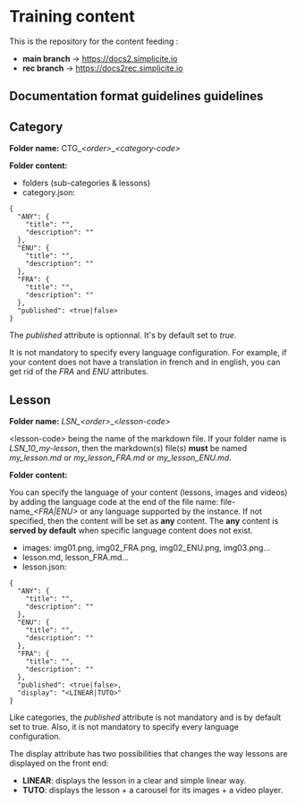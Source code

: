 Training content
====================

This is the repository for the content feeding :
- **main branch** -> https://docs2.simplicite.io
- **rec branch** -> https://docs2rec.simplicite.io

Documentation format guidelines <span id="version-6.0.26">guidelines</span>
---------------------------------------------------------------------------

## Category

**Folder name:** CTG_*&lt;order>*_*&lt;category-code>*


**Folder content:**
- folders (sub-categories & lessons)
- category.json:

```
{
  "ANY": {
    "title": "",
    "description": ""
  },
  "ENU": {
    "title": "",
    "description": ""
  },
  "FRA": {
    "title": "",
    "description": ""
  },
  "published": <true|false>
}
```

The *published* attribute is optionnal. It's by default set to *true*.

It is not mandatory to specify every language configuration. For example, if your content does not have a translation in french and in english, you can get rid of the *FRA* and *ENU* attributes. 

## Lesson

**Folder name:** *LSN_&lt;order>*_*&lt;lesson-code>*

&lt;lesson-code> being the name of the markdown file. If your folder name is *LSN_10_my-lesson*, then the markdown(s) file(s) **must** be named *my_lesson.md* or *my_lesson_FRA.md* or *my_lesson_ENU.md*. 

**Folder content:**

You can specify the language of your content (lessons, images and videos) by adding the language code at the end of the file name: file-name_*&lt;FRA|ENU>* or any language supported by the instance. If not specified, then the content will be set as **any** content. The **any** content is **served by default** when specific language content does not exist.

- images: img01.png, img02_FRA.png, img02_ENU.png, img03.png...
- lesson.md, lesson_FRA.md...
- lesson.json:

```
{
  "ANY": {
    "title": "",
    "description": ""
  },
  "ENU": {
    "title": "",
    "description": ""
  },
  "FRA": {
    "title": "",
    "description": ""
  },
  "published": <true|false>,
  "display": "<LINEAR|TUTO>"
}
```

Like categories, the *published* attribute is not mandatory and is by default set to true. Also, it is not mandatory to specify every language configuration.

The display attribute has two possibilities that changes the way lessons are displayed on the front end:

- **LINEAR**: displays the lesson in a clear and simple linear way.
- **TUTO**: displays the lesson + a carousel for its images + a video player.





